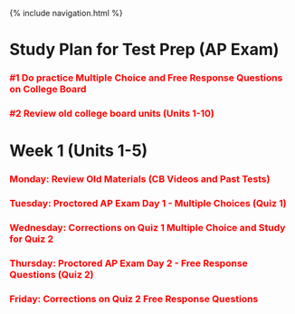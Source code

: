 {% include navigation.html %}

# Study Plan for Test Prep (AP Exam)

### <span style="color: red"> #1 Do practice Multiple Choice and Free Response Questions on College Board </span>
### <span style="color: red"> #2 Review old college board units (Units 1-10) </span>


# Week 1 (Units 1-5)

### <span style="color: red"> Monday: Review Old Materials (CB Videos and Past Tests) </span>

### <span style="color: red"> Tuesday: Proctored AP Exam Day 1 - Multiple Choices (Quiz 1) </span>

### <span style="color: red"> Wednesday: Corrections on Quiz 1 Multiple Choice and Study for Quiz 2 </span>

### <span style="color: red"> Thursday: Proctored AP Exam Day 2 - Free Response Questions (Quiz 2) </span>

### <span style="color: red"> Friday: Corrections on Quiz 2 Free Response Questions </span>
